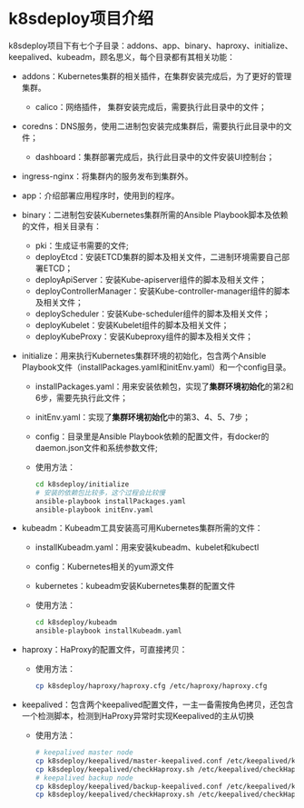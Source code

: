 # k8sdeploy项目介绍

k8sdeploy项目下有七个子目录：addons、app、binary、haproxy、initialize、keepalived、kubeadm，顾名思义，每个目录都有其相关功能：

* addons：Kubernetes集群的相关插件，在集群安装完成后，为了更好的管理集群。

  * calico：网络插件， 集群安装完成后，需要执行此目录中的文件；

* coredns：DNS服务，使用二进制包安装完成集群后，需要执行此目录中的文件；

  * dashboard：集群部署完成后，执行此目录中的文件安装UI控制台；

* ingress-nginx：将集群内的服务发布到集群外。

* app：介绍部署应用程序时，使用到的程序。

* binary：二进制包安装Kubernetes集群所需的Ansible Playbook脚本及依赖的文件，相关目录有：

  * pki：生成证书需要的文件;
  * deployEtcd：安装ETCD集群的脚本及相关文件，二进制环境需要自己部署ETCD；
  * deployApiServer：安装Kube-apiserver组件的脚本及相关文件；
  * deployControllerManager：安装Kube-controller-manager组件的脚本及相关文件；
  * deployScheduler：安装Kube-scheduler组件的脚本及相关文件；
  * deployKubelet：安装Kubelet组件的脚本及相关文件；
  * deployKubeProxy：安装Kubeproxy组件的脚本及相关文件；

* initialize：用来执行Kubernetes集群环境的初始化，包含两个Ansible Playbook文件（installPackages.yaml和initEnv.yaml）和一个config目录。

  * installPackages.yaml：用来安装依赖包，实现了**集群环境初始化**的第2和6步，需要先执行此文件；

  * initEnv.yaml：实现了**集群环境初始化**中的第3、4、5、7步；

  * config：目录里是Ansible Playbook依赖的配置文件，有docker的daemon.json文件和系统参数文件;

  * 使用方法：

    ```bash
    cd k8sdeploy/initialize
    # 安装的依赖包比较多，这个过程会比较慢
    ansible-playbook installPackages.yaml
    ansible-playbook initEnv.yaml
    ```

* kubeadm：Kubeadm工具安装高可用Kubernetes集群所需的文件：

  * installKubeadm.yaml：用来安装kubeadm、kubelet和kubectl

  * config：Kubernetes相关的yum源文件

  * kubernetes：kubeadm安装Kubernetes集群的配置文件

  * 使用方法：

    ```bash
    cd k8sdeploy/kubeadm
    ansible-playbook installKubeadm.yaml
    ```

* haproxy：HaProxy的配置文件，可直接拷贝：

  * 使用方法：

    ```bash
    cp k8sdeploy/haproxy/haproxy.cfg /etc/haproxy/haproxy.cfg
    ```

* keepalived：包含两个keepalived配置文件，一主一备需按角色拷贝，还包含一个检测脚本，检测到HaProxy异常时实现Keepalived的主从切换

  * 使用方法：

    ```bash
    # keepalived master node
    cp k8sdeploy/keepalived/master-keepalived.conf /etc/keepalived/keepalived.conf
    cp k8sdeploy/keepalived/checkHaproxy.sh /etc/keepalived/checkHaproxy.sh
    # keepalived backup node
    cp k8sdeploy/keepalived/backup-keepalived.conf /etc/keepalived/keepalived.conf
    cp k8sdeploy/keepalived/checkHaproxy.sh /etc/keepalived/checkHaproxy.sh
    ```

### 
